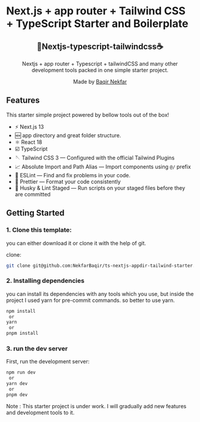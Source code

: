 # Next.js + app router + Tailwind CSS + TypeScript Starter and Boilerplate

<div align="center">
  <h2>🥤Nextjs-typescript-tailwindcss☕</h2>
  <p>Nextjs + app router + Typescript + tailwindCSS and many other development tools packed in one simple starter project. </p>
  <p>Made by <a href="https://www.linkedin.com/in/baqirnekfar123/">Baqir Nekfar</a></p>

</div>

## Features

This starter simple project powered by bellow tools out of the box!

- ⚡️ Next.js 13
- 🆕 app directory and great folder structure.
- ⚛️ React 18
- ☑️ TypeScript
- 🪡 Tailwind CSS 3 — Configured with the official Tailwind Plugins
- 📈 Absolute Import and Path Alias — Import components using `@/` prefix
- 📏 ESLint — Find and fix problems in your code.
- 💖 Prettier — Format your code consistently
- 🐶 Husky & Lint Staged — Run scripts on your staged files before they are committed

## Getting Started

### 1. Clone this template:

you can either download it or clone it with the help of git.

clone:

```bash
git clone git@github.com:NekfarBaqir/ts-nextjs-appdir-tailwind-starter.git
```

### 2. Installing dependencies

you can install its dependencies with any tools which you use, but inside the project I used yarn for pre-commit commands.
so better to use yarn.

```bash
npm install
 or
yarn
 or
pnpm install
```

### 3. run the dev server

First, run the development server:

```bash
npm run dev
 or
yarn dev
 or
pnpm dev
```

Note : This starter project is under work. I will gradually add new features and development tools to it.
